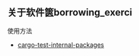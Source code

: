 ## 关于软件篋borrowing_exerci

使用方法

- [cargo-test-internal-packages](https://users.rust-lang.org/t/cargo-test-internal-packages/5187/2)